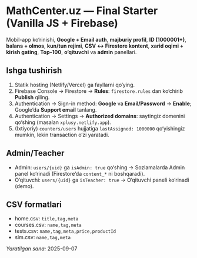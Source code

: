 # MathCenter.uz — Final Starter (Vanilla JS + Firebase)
Mobil-app ko‘rinishi, **Google + Email auth**, **majburiy profil**, **ID (1000001+)**, **balans + olmos**, **kun/tun rejimi**, **CSV ↔ Firestore kontent**, **xarid oqimi + kirish gating**, **Top-100**, **o‘qituvchi** va **admin** panellari.

## Ishga tushirish
1) Statik hosting (Netlify/Vercel) ga fayllarni qo‘ying.  
2) Firebase Console → Firestore → **Rules**: `firestore.rules` dan ko‘chirib **Publish** qiling.  
3) Authentication → Sign-in method: **Google** va **Email/Password** → **Enable**; Google’da **Support email** tanlang.  
4) Authentication → Settings → **Authorized domains**: saytingiz domenini qo‘shing (masalan `xplusy.netlify.app`).  
5) (Ixtiyoriy) `counters/users` hujjatiga `lastAssigned: 1000000` qo‘yishingiz mumkin, lekin transaction o‘zi yaratadi.

## Admin/Teacher
- Admin: `users/{uid}` ga `isAdmin: true` qo‘shing → Sozlamalarda Admin panel ko‘rinadi (Firestore’da `content_*` ni boshqaradi).
- O‘qituvchi: `users/{uid}` ga `isTeacher: true` → O‘qituvchi paneli ko‘rinadi (demo).

## CSV formatlari
- home.csv: `title,tag,meta`
- courses.csv: `name,tag,meta`
- tests.csv: `name,tag,meta,price,productId`
- sim.csv: `name,tag,meta`

*Yaratilgan sana:* 2025-09-07
